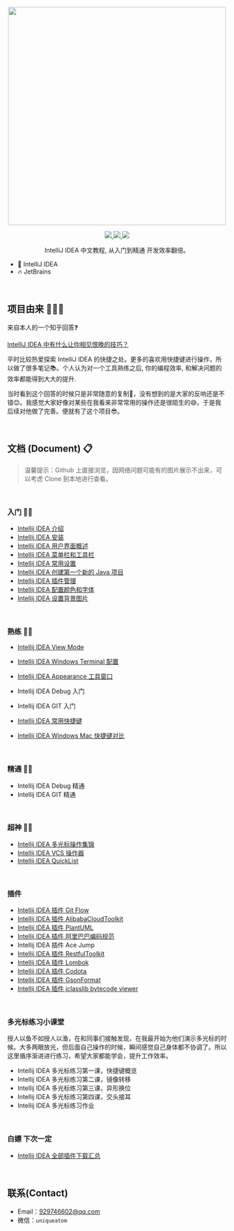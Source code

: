 <p align="center">
  <img width="500px" src="https://gitee.com/xiaoxiunique/picgo-image/raw/master/20200226114101.png">
</p>


<p align="center">
  <a href="https://github.com/xiaoxiunique/tool-tips">
    <img src="https://img.shields.io/github/stars/xiaoxiunique/tool-tips?style=social">
  </a>
  <a href="https://github.com/xiaoxiunique/tool-tips">
    <img src="https://img.shields.io/github/forks/xiaoxiunique/tool-tips?style=social">
  </a>
  <a href="https://github.com/xiaoxiunique/tool-tips">
    <img src="https://img.shields.io/github/watchers/xiaoxiunique/tool-tips?style=social">
  </a>
  <br>
</p>


<p align="center">IntelliJ IDEA 中文教程, 从入门到精通 开发效率翻倍。</p>

* 💪 IntelliJ IDEA
* 🔥  JetBrains

<br/>

## 项目由来 🙋🏻‍♂️

来自本人的一个知乎回答:question:

[IntelliJ IDEA 中有什么让你相见恨晚的技巧？](https://www.zhihu.com/question/300830746/answer/672248406?utm_source=wechat_session&utm_medium=social&utm_oi=794623637738123264&hb_wx_block=0)

平时比较热爱探索 IntelliJ IDEA 的快捷之处。更多的喜欢用快捷键进行操作，所以做了很多笔记:books:。个人认为对一个工具熟练之后, 你的编程效率, 和解决问题的效率都能得到大大的提升.

当时看到这个回答的时候只是非常随意的复制:grimacing:，没有想到的是大家的反响还是不错:blush:。我感觉大家好像对某些在我看来非常常用的操作还是很陌生的:sweat_smile:。于是我后续对他做了完善。便就有了这个项目:sunglasses:。

<br/>

## 文档 (Document) 📋

> 温馨提示：Github 上直接浏览，因网络问题可能有的图片展示不出来，可以考虑 Clone 到本地进行查看。

<br/>

### 入门 👶🏻

- [Intellij IDEA 介绍](introduction.md)
- [Intellij IDEA 安装](idea-install.md)
- [Intellij IDEA 用户界面概述](idea-user-interface.md)
- [Intellij IDEA 菜单栏和工具栏](idea-menu-tools.md)
- [Intellij IDEA 常用设置](idea-common-user-setting.md)
- [Intellij IDEA 创建第一个新的 Java 项目](idea-create-java-project.md)
- [Intellij IDEA 插件管理](idea-management-plugin.md)
- [Intellij IDEA 配置颜色和字体](idea-configure-colors-and-fonts.md)
- [Intellij IDEA 设置背景图片](idea-setup-background-pictures.md)

<br/>

### 熟练 👦🏻

- [Intellij IDEA View Mode](idea-view-mode.md)

- [Intellij IDEA Windows Terminal 配置](https://atips.cn/idea/IDEA%20Windows%20Terminal%20%E9%85%8D%E7%BD%AE.html#%E8%AE%BE%E7%BD%AE) 
- [Intellij IDEA Appearance 工具窗口](idea-appearance-tool-windows.md) 
- Intellij IDEA Debug 入门
- Intellij IDEA GIT 入门
- [Intellij IDEA 常用快捷键](idea-common-user-key.md)
- [Intellij IDEA Windows Mac 快捷键对比](idea-compare-window-mac.md) 

<br/>

### 精通 👨🏻

- Intellij IDEA Debug 精通
- Intellij IDEA GIT 精通

<br/>

### 超神 👴🏻

- [Intellij IDEA 多光标操作集锦](https://atips.cn/idea/VsCode%20%E5%A4%9A%E5%85%89%E6%A0%87%E6%93%8D%E4%BD%9C%E9%9B%86%E9%94%A6.html)
- [Intellij IDEA VCS 操作器](idea-vsc-operator.md)
- [Intellij IDEA QuickList](idea-quicklist.md)

<br/>

### 插件

- [Intellij IDEA 插件 Git Flow](https://atips.cn/idea/IDEA%20%E6%8F%92%E4%BB%B6%20Git%20Flow.html)
- [Intellij IDEA 插件 AlibabaCloudToolkit](https://atips.cn/idea/IDEA%20%E6%8F%92%E4%BB%B6%20AlibabaCloudToolkit.html)
- [Intellij IDEA 插件 PlantUML](https://atips.cn/idea/IDEA%20%E6%8F%92%E4%BB%B6%20PlantUML.html)
- [Intellij IDEA 插件 阿里巴巴编码规范](https://atips.cn/idea/IDEA%20%E6%8F%92%E4%BB%B6%20%E7%BC%96%E7%A0%81%E8%A7%84%E8%8C%83.html)
- Intellij IDEA 插件 Ace Jump
- [Intellij IDEA 插件 RestfulToolkit](idea-plugin-restful-toolkit.md)
- [Intellij IDEA 插件 Lombok](idea-plugin-lombok.md)
- [Intellij IDEA 插件 Codota](idea-plugin-codota.md)
- [Intellij IDEA 插件 GsonFormat](idea-plugin-gsonformat.md)
- [Intellij IDEA 插件 jclasslib bytecode viewer](idea-plugin-jclasslib-bytecode-viewer.md)

<br/>

### 多光标练习小课堂

授人以鱼不如授人以渔，在和同事们接触发现，在我最开始为他们演示多光标的时候。大多两眼放光，但后面自己操作的时候，瞬间感觉自己身体都不协调了。所以这里循序渐进进行练习，希望大家都能学会，提升工作效率。

- Intellij IDEA 多光标练习第一课，快捷键概览
- Intellij IDEA 多光标练习第二课，镜像转移
- Intellij IDEA 多光标练习第三课，异形换位
- Intellij IDEA 多光标练习第四课，交头接耳
- Intellij IDEA 多光标练习作业

<br/>

### 白嫖 下次一定

- [Intellij IDEA 全部插件下载汇总](https://github.com/xiaoxiunique/tool-tips/tree/master/plugins)

<br/>

## 联系(Contact)

- Email：929746602@qq.com
- 微信：`uniqueatom`
